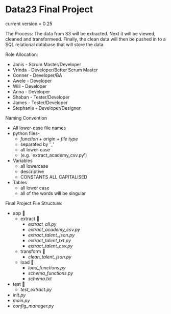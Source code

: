 # Data23 Final Project

current version = 0.25 

The Process:
The data from S3 will be extracted. Next it will be viewed, cleaned and transformeed. Finally, the clean data will then be pushed in to a SQL relational database that will store the data.

Role Allocation:
* Janis - Scrum Master/Developer
* Vrinda - Developer/Better Scrum Master
* Conner - Developer/BA	
* Awele - Developer	 
* Will - Developer	
* Anna - Developer	
* Shaban - Tester/Developer
* James - Tester/Developer
* Stephanie - Developer/Designer	


Naming Convention
* All lower-case file names
* python files-
  * _function_ + _origin_ + _file type_
  * separated by '_'
  * all lower-case
  * (e.g. 'extract_academy_csv.py')
* Variables
  * all lowercase
  * descriptive  
  * CONSTANTS ALL CAPITALISED 
* Tables
  * all lower case
  * all of the words will be singular
 



Final Project File Structure:
* app 📁
  * extract 📁
    * _extract_all.py_  
    * _extract_academy_csv.py_
    * _extract_talent_json.py_
    * _extract_talent_txt.py_
    * _extract_talent_csv.py_
  * transform 📁
    * _clean_talent_json.py_ 
  * load 📁
    * _load_functions.py_
    * _schema_functions.py_
    * _schema.txt_
* test 📁
  * _test_extract.py_  
* _init.py_
* _main.py_
* _config_manager.py_



